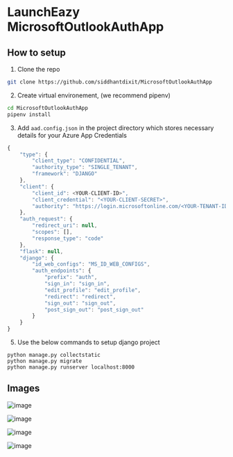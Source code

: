 # LaunchEazy MicrosoftOutlookAuthApp

## How to setup

1. Clone the repo
```bash
git clone https://github.com/siddhantdixit/MicrosoftOutlookAuthApp
```

2. Create virtual environement, (we recommend pipenv)
```bash
cd MicrosoftOutlookAuthApp
pipenv install
```


3. Add `aad.config.json` in the project directory which stores necessary details for your Azure App Credentials
```javascript
{
    "type": {
        "client_type": "CONFIDENTIAL",
        "authority_type": "SINGLE_TENANT",
        "framework": "DJANGO"
    },
    "client": {
        "client_id": <YOUR-CLIENT-ID>",
        "client_credential": "<YOUR-CLIENT-SECRET>",
        "authority": "https://login.microsoftonline.com/<YOUR-TENANT-ID>"
    },
    "auth_request": {
        "redirect_uri": null,
        "scopes": [],
        "response_type": "code"
    },
    "flask": null,
    "django": {
        "id_web_configs": "MS_ID_WEB_CONFIGS",
        "auth_endpoints": {
            "prefix": "auth",
            "sign_in": "sign_in",
            "edit_profile": "edit_profile",
            "redirect": "redirect",
            "sign_out": "sign_out",
            "post_sign_out": "post_sign_out"
        }
    }
}
```


5. Use the below commands to setup django project

```
python manage.py collectstatic
python manage.py migrate
python manage.py runserver localhost:8000
```


## Images
![image](https://github.com/siddhantdixit/MicrosoftOutlookAuthApp/assets/22856752/bba3011a-fbec-450a-9100-f78bcf5f1471)

![image](https://github.com/siddhantdixit/MicrosoftOutlookAuthApp/assets/22856752/b0eec405-a656-47c0-a717-f62f60a2f2cb)


![image](https://github.com/siddhantdixit/MicrosoftOutlookAuthApp/assets/22856752/865d0f77-2000-4daa-a4a7-758b46daca4e)

![image](https://github.com/siddhantdixit/MicrosoftOutlookAuthApp/assets/22856752/2bf0b348-e7e2-4e20-b5f3-200fef407bad)
